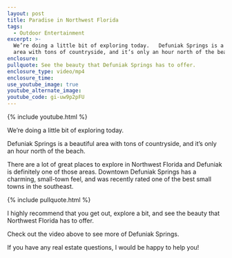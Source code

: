 ```yaml
---
layout: post
title: Paradise in Northwest Florida
tags:
  - Outdoor Entertainment
excerpt: >-
  We’re doing a little bit of exploring today.   Defuniak Springs is a beautiful
  area with tons of countryside, and it’s only an hour north of the beach.
enclosure:
pullquote: See the beauty that Defuniak Springs has to offer.
enclosure_type: video/mp4
enclosure_time:
use_youtube_image: true
youtube_alternate_image:
youtube_code: gi-uw9p2pFU
---
```



{% include youtube.html %}

We’re doing a little bit of exploring today.

Defuniak Springs is a beautiful area with tons of countryside, and it’s only an hour north of the beach.

There are a lot of great places to explore in Northwest Florida and Defuniak is definitely one of those areas. Downtown Defuniak Springs has a charming, small-town feel, and was recently rated one of the best small towns in the southeast.

{% include pullquote.html %}

I highly recommend that you get out, explore a bit, and see the beauty that Northwest Florida has to offer.

Check out the video above to see more of Defuniak Springs.

If you have any real estate questions, I would be happy to help you!